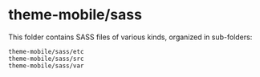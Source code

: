 # theme-mobile/sass

This folder contains SASS files of various kinds, organized in sub-folders:

    theme-mobile/sass/etc
    theme-mobile/sass/src
    theme-mobile/sass/var

